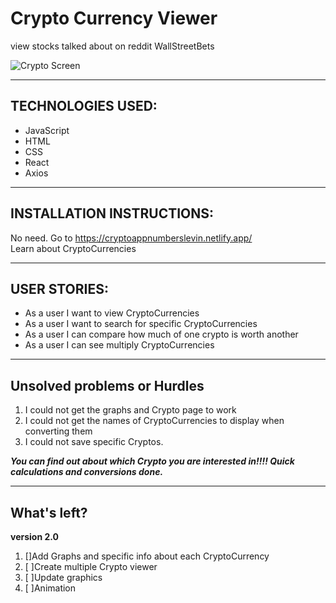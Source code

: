# Crypto Currency Viewer
view stocks talked about on reddit WallStreetBets
<!-- <h1>Crypto Currency Viewer</h1> -->

![Crypto Screen](/src/Component/crypto.png)
***



<h2>TECHNOLOGIES USED:</h2>

- JavaScript 
- HTML 
- CSS
- React
- Axios

***
<h2>INSTALLATION INSTRUCTIONS:</h2>

No need.
Go to https://cryptoappnumberslevin.netlify.app/<br>
Learn about CryptoCurrencies
***
<h2>USER STORIES:</h2>

- As a user I want to view CryptoCurrencies
- As a user I want to search for specific CryptoCurrencies
- As a user I can compare how much of one crypto is worth another
- As a user I can see multiply CryptoCurrencies

***
<h2>Unsolved problems or Hurdles</h2>

1. I could not get the graphs and Crypto page to work
2. I could not get the names of CryptoCurrencies to display when converting them
3. I could not save specific Cryptos.

<strong><em>You can find out about which Crypto you are interested in!!!! Quick calculations and conversions done.</em></strong>
***
<h2>What's left?</h2>

<strong>version 2.0</strong>

1. []Add Graphs and specific info about each CryptoCurrency
2. [ ]Create multiple Crypto viewer
3. [ ]Update graphics
4. [ ]Animation